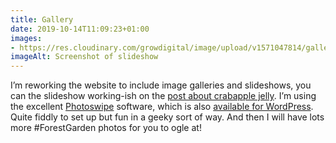 ```yaml
---
title: Gallery
date: 2019-10-14T11:09:23+01:00
images: 
- https://res.cloudinary.com/growdigital/image/upload/v1571047814/gallery-191014.png
imageAlt: Screenshot of slideshow
---
```


I’m reworking the website to include image galleries and slideshows, you can the slideshow working-ish on the [post about crabapple jelly](https://www.forestgarden.wales/status/191012-jelly/). I’m using the excellent [Photoswipe](https://photoswipe.com) software, which is also [available for WordPress](https://wordpress.org/plugins/lightbox-photoswipe/). Quite fiddly to set up but fun in a geeky sort of way. And then I will have lots more #ForestGarden photos for you to ogle at!

